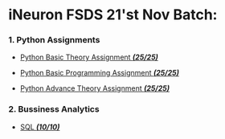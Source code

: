 # iNeuron FSDS 21'st Nov Batch:

### 1. Python Assignments
- [Python Basic Theory Assignment ***(25/25)***](https://github.com/YVD7/FSDS_Nov_Batch_iNeuron_Assignment/tree/main/Python/Python%20Basic%20%20Theory%20Assignment)

- [Python Basic Programming Assignment ***(25/25)***](https://github.com/YVD7/FSDS_Nov_Batch_iNeuron_Assignment/tree/main/Python/Python%20Basic%20Programming%20Assignment)

- [Python Advance Theory Assignment ***(25/25)***](https://github.com/YVD7/FSDS_Nov_Batch_iNeuron_Assignment/tree/main/Python/Python%20Advance%20Theory%20Assignment)

### 2. Bussiness Analytics ###
- [SQL ***(10/10)***](https://github.com/YVD7/FSDS_Nov_Batch_iNeuron_Assignment/tree/main/Bussiness%20Analytics/SQL)